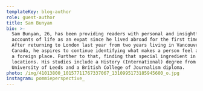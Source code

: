 ```yaml
---
templateKey: blog-author
role: guest-author
title: Sam Bunyan
bio: >-
  Sam Bunyan, 26, has been providing readers with personal and insightful
  accounts of life as an expat since he lived abroad for the first time in 2014.
  After returning to London last year from two years living in Vancouver,
  Canada, he aspires to continue identifying what makes a person feel at home in
  a foreign place. Further to that, finding that special ingredient in new
  locations. His studies include a History (International) degree from the
  University of Leeds and a British College of Journalism diploma.
photo: /img/41013800_10157711767337067_1310995173185945600_o.jpg
instagram: pommieperspective_
---
```


